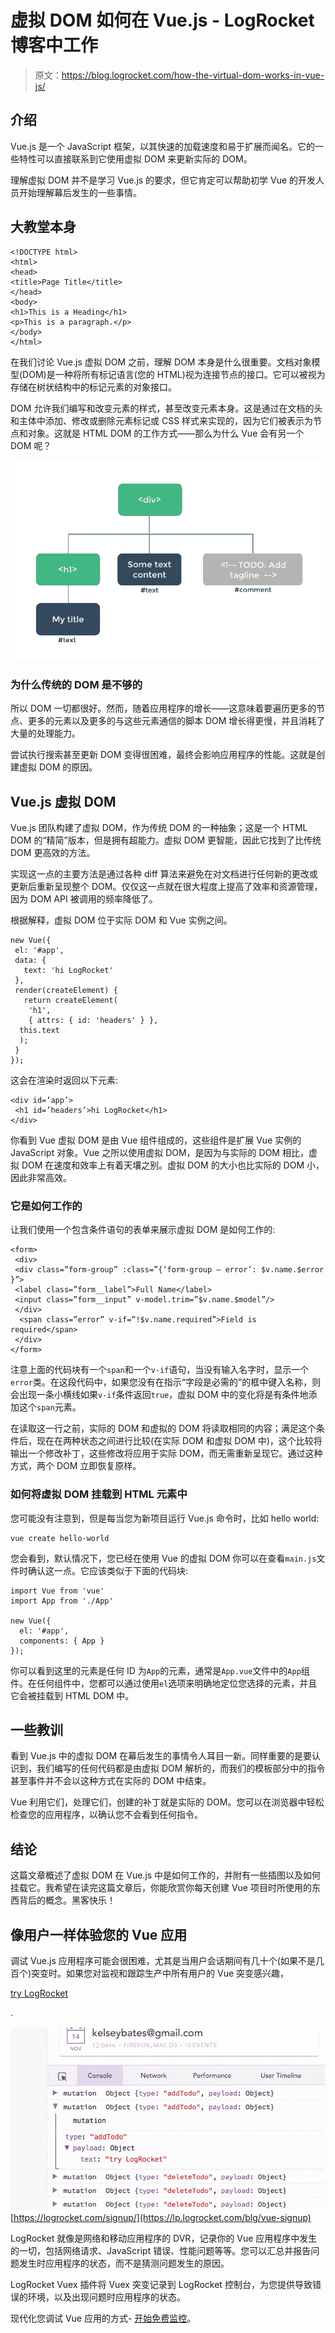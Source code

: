 # 虚拟 DOM 如何在 Vue.js - LogRocket 博客中工作

> 原文：<https://blog.logrocket.com/how-the-virtual-dom-works-in-vue-js/>

## 介绍

Vue.js 是一个 JavaScript 框架，以其快速的加载速度和易于扩展而闻名。它的一些特性可以直接联系到它使用虚拟 DOM 来更新实际的 DOM。

理解虚拟 DOM 并不是学习 Vue.js 的要求，但它肯定可以帮助初学 Vue 的开发人员开始理解幕后发生的一些事情。

## 大教堂本身

```
<!DOCTYPE html>
<html>
<head>
<title>Page Title</title>
</head>
<body>
<h1>This is a Heading</h1>
<p>This is a paragraph.</p>
</body>
</html>

```

在我们讨论 Vue.js 虚拟 DOM 之前，理解 DOM 本身是什么很重要。文档对象模型(DOM)是一种将所有标记语言(您的 HTML)视为连接节点的接口。它可以被视为存储在树状结构中的标记元素的对象接口。

DOM 允许我们编写和改变元素的样式，甚至改变元素本身。这是通过在文档的头和主体中添加、修改或删除元素标记或 CSS 样式来实现的，因为它们被表示为节点和对象。这就是 HTML DOM 的工作方式——那么为什么 Vue 会有另一个 DOM 呢？

![Wireframe of the HTML DOM](img/bb56861f581bb72627ba4dcfc5b507cf.png)

### 为什么传统的 DOM 是不够的

所以 DOM 一切都很好。然而，随着应用程序的增长——这意味着要遍历更多的节点、更多的元素以及更多的与这些元素通信的脚本 DOM 增长得更慢，并且消耗了大量的处理能力。

尝试执行搜索甚至更新 DOM 变得很困难，最终会影响应用程序的性能。这就是创建虚拟 DOM 的原因。

## Vue.js 虚拟 DOM

Vue.js 团队构建了虚拟 DOM，作为传统 DOM 的一种抽象；这是一个 HTML DOM 的“精简”版本，但是拥有超能力。虚拟 DOM 更智能，因此它找到了比传统 DOM 更高效的方法。

实现这一点的主要方法是通过各种 diff 算法来避免在对文档进行任何新的更改或更新后重新呈现整个 DOM。仅仅这一点就在很大程度上提高了效率和资源管理，因为 DOM API 被调用的频率降低了。

根据解释，虚拟 DOM 位于实际 DOM 和 Vue 实例之间。

```
new Vue({
 el: '#app',
 data: {
   text: 'hi LogRocket'
 },
 render(createElement) {
   return createElement(
    'h1',
    { attrs: { id: 'headers' } },
  this.text
  );
 }
});

```

这会在渲染时返回以下元素:

```
<div id=’app’>
 <h1 id=’headers’>hi LogRocket</h1>
</div>

```

你看到 Vue 虚拟 DOM 是由 Vue 组件组成的，这些组件是扩展 Vue 实例的 JavaScript 对象。Vue 之所以使用虚拟 DOM，是因为与实际的 DOM 相比，虚拟 DOM 在速度和效率上有着天壤之别。虚拟 DOM 的大小也比实际的 DOM 小，因此非常高效。

### 它是如何工作的

让我们使用一个包含条件语句的表单来展示虚拟 DOM 是如何工作的:

```
<form>
 <div>
 <div class=”form-group” :class=”{‘form-group — error’: $v.name.$error }”>
 <label class=”form__label”>Full Name</label>
 <input class=”form__input” v-model.trim=”$v.name.$model”/>
 </div>
  <span class=”error” v-if=”!$v.name.required”>Field is required</span>
 </div>
</form>

```

注意上面的代码块有一个`span`和一个`v-if`语句，当没有输入名字时，显示一个`error`类。在这段代码中，如果您没有在指示“字段是必需的”的框中键入名称，则会出现一条小横线如果`v-if`条件返回`true`，虚拟 DOM 中的变化将是有条件地添加这个`span`元素。

在读取这一行之前，实际的 DOM 和虚拟的 DOM 将读取相同的内容；满足这个条件后，现在在两种状态之间进行比较(在实际 DOM 和虚拟 DOM 中)，这个比较将输出一个修改补丁，这些修改将应用于实际 DOM，而无需重新呈现它。通过这种方式，两个 DOM 立即恢复原样。

### 如何将虚拟 DOM 挂载到 HTML 元素中

您可能没有注意到，但是每当您为新项目运行 Vue.js 命令时，比如 hello world:

```
vue create hello-world

```

您会看到，默认情况下，您已经在使用 Vue 的虚拟 DOM 你可以在查看`main.js`文件时确认这一点。它应该类似于下面的代码块:

```
import Vue from 'vue'
import App from './App'

new Vue({
  el: '#app',
  components: { App }
});

```

你可以看到这里的元素是任何 ID 为`App`的元素，通常是`App.vue`文件中的`App`组件。在任何组件中，您都可以通过使用`el`选项来明确地定位您选择的元素，并且它会被挂载到 HTML DOM 中。

## 一些教训

看到 Vue.js 中的虚拟 DOM 在幕后发生的事情令人耳目一新。同样重要的是要认识到，我们编写的任何代码都是由虚拟 DOM 解析的，而我们的模板部分中的指令甚至事件并不会以这种方式在实际的 DOM 中结束。

Vue 利用它们，处理它们，创建的补丁就是实际的 DOM。您可以在浏览器中轻松检查您的应用程序，以确认您不会看到任何指令。

## 结论

这篇文章概述了虚拟 DOM 在 Vue.js 中是如何工作的，并附有一些插图以及如何挂载它。我希望在读完这篇文章后，你能欣赏你每天创建 Vue 项目时所使用的东西背后的概念。黑客快乐！

## 像用户一样体验您的 Vue 应用

调试 Vue.js 应用程序可能会很困难，尤其是当用户会话期间有几十个(如果不是几百个)突变时。如果您对监视和跟踪生产中所有用户的 Vue 突变感兴趣，

[try LogRocket](https://lp.logrocket.com/blg/vue-signup)

.

[![LogRocket Dashboard Free Trial Banner](img/0d269845910c723dd7df26adab9289cb.png)](https://lp.logrocket.com/blg/vue-signup)[https://logrocket.com/signup/](https://lp.logrocket.com/blg/vue-signup)

LogRocket 就像是网络和移动应用程序的 DVR，记录你的 Vue 应用程序中发生的一切，包括网络请求、JavaScript 错误、性能问题等等。您可以汇总并报告问题发生时应用程序的状态，而不是猜测问题发生的原因。

LogRocket Vuex 插件将 Vuex 突变记录到 LogRocket 控制台，为您提供导致错误的环境，以及出现问题时应用程序的状态。

现代化您调试 Vue 应用的方式- [开始免费监控](https://lp.logrocket.com/blg/vue-signup)。